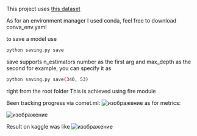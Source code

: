 This project uses <a href="https://www.kaggle.com/competitions/forest-cover-type-prediction">this dataset</a> 

As for an environment manager I used conda,  feel free to download conva_env.yaml

to save a model use 
```sh
python saving.py save
```
save supports n_estimators number as the first arg and max_depth as the second
for example, you can specify it as 
```sh
python saving.py save(340, 53)
```
right from the root folder
This is achieved using fire module

Been tracking progress via comet.ml:
![изображение](https://user-images.githubusercontent.com/96877411/167421635-f5e9fdcc-b0bc-4618-acf4-a239335b18ad.png)
as for metrics:

![изображение](https://user-images.githubusercontent.com/96877411/167421854-39c94743-a138-4539-a448-9dee5c5e7ebf.png)

Result on kaggle was like
![изображение](https://user-images.githubusercontent.com/96877411/167413229-8ee51df6-32c9-492d-97d6-45cb79315c57.png)

